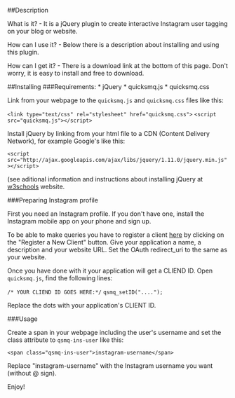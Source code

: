 ##Description

What is it? - It is a jQuery plugin to create interactive Instagram user tagging on your blog or website.

How can I use it? - Below there is a description about installing and using this plugin.

How can I get it? - There is a download link at the bottom of this page. Don't worry, it is easy to install and free to download.

##Installing
###Requirements:
    * jQuery
    * quicksmq.js
    * quicksmq.css

Link from your webpage to the `quicksmq.js` and `quicksmq.css` files like this:

`<link type="text/css" rel="stylesheet" href="quicksmq.css">`
`<script src="quicksmq.js"></script>`

Install jQuery by linking from your html file to a CDN (Content Delivery Network), for example Google's like this:

`<script src="http://ajax.googleapis.com/ajax/libs/jquery/1.11.0/jquery.min.js"></script>`

(see aditional information and instructions about installing jQuery at [w3schools](http://www.w3schools.com/jquery/jquery_install.asp) website.


###Preparing Instagram profile

First you need an Instagram profile. If you don't have one, install the Instagram mobile app on your phone and sign up.

To be able to make queries you have to register a client [here](http://instagram.com/developer/clients/manage/#) by clicking on the "Register a New Client" button. Give your application a name, a description and your website URL. Set the OAuth redirect_uri to the same as your website.

Once you have done with it your application will get a CLIEND ID. Open `quicksmq.js`, find the following lines:

`/* YOUR CLIEND ID GOES HERE:*/`
`qsmq_setID("....");`

Replace the dots with your application's CLIENT ID.


###Usage

Create a span in your webpage including the user's username and set the class attribute to `qsmq-ins-user` like this:

`<span class="qsmq-ins-user">instagram-username</span>`

Replace "instagram-username" with the Instagram username you want (without @ sign).

Enjoy!
